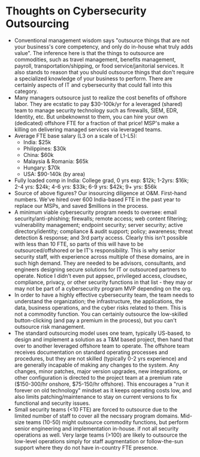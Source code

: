 # Thoughts on Cybersecurity Outsourcing

- Conventional management wisdom says "outsource things that are not your business's core competency, and only do in-house what truly adds value". The inference here is that the things to outsource are commodities, such as travel management, benefits management, payroll, transportation/shipping, or food service/janitorial services. It also stands to reason that you should outsource things that don't require a specialized knowledge of your business to perform. There are certainly aspects of IT and cybersecurity that could fall into this category.
- Many managers outsource just to realize the cost benefits of offshore labor. They are ecstatic to pay $30-100k/yr for a leveraged (shared) team to manage security technology such as firewalls, SIEM, EDR, Identity, etc. But unbeknownst to them, you can hire your own (dedicated) offshore FTE for a fraction of that price! MSP's make a killing on delivering managed services via leveraged teams.
- Average FTE base salary (L3 on a scale of L1-L5):
  - India: $25k
  - Philippines: $30k
  - China: $60k
  - Malaysia & Romania: $65k
  - Hungary: $70k
  - USA: $90-140k (by area)
- Fully loaded comp in India: College grad, 0 yrs exp: $12k;  1-2yrs: $16k; 2-4 yrs: $24k; 4-6 yrs: $33k; 6-9 yrs: $42k; 9+ yrs: $56k
- Source of above figures? Our insourcing diligence at O&M. First-hand numbers. We've hired over 600 India-based FTE in the past year to replace our MSPs, and saved $millions in the process.
- A minimum viable cybersecurity program needs to oversee: email security/anti-phishing; firewalls; remote access; web content filtering; vulnerability management; endpoint security; server security; active directory/identity; compliance & audit support; policy; awareness; threat detection & response; and 3rd party access. Clearly this isn't possible with less than 10 FTE, so parts of this will have to be outsourced/offshored or be IT's responsibility. This is why senior security staff, with experience across multiple of these domains, are in such high demand. They are needed to be advisors, consultants, and engineers designing secure solutions for IT or outsourced partners to operate.  Notice I didn't even put appsec, privileged access, cloudsec, compliance, privacy, or other security functions in that list - they may or may not be part of a cybersecurity program MVP depending on the org.
- In order to have a highly effective cybersecurity team, the team needs to understand the organization; the infrastructure, the applications, the data, business operations, and the cyber risks related to them. This is not a commodity function. You can certainly outsource the low-skilled button-clicking (and pay a premium in the process), but you can't outsource risk management.
- The standard outsourcing model uses one team, typically US-based, to design and implement a solution as a T&M based project, then hand that over to another leveraged offshore team to operate. The offshore team receives documentation on standard operating processes and procedures, but they are not skilled (typically 0-2 yrs experience) and are generally incapable of making any changes to the system. Any changes, minor patches, major version upgrades, new integrations, or other configuration is directed to the project team at a premium rate ($150-300/hr onshore, $75-150/hr offshore). This encourages a "run it forever on old technology" mindset as it keeps operating costs low, and also limits patching/maintenance to stay on current versions to fix functional and security issues.
- Small security teams (<10 FTE) are forced to outsource due to the limited number of staff to cover all the necssary program domains. Mid-size teams (10-50) might outsource commodity functions, but perform senior engineering and implementation in-house. if not all security operations as well.  Very large teams (>100) are likely to outsource the low-level operations simply for staff augmentation or follow-the-sun support where they do not have in-country FTE presence.
